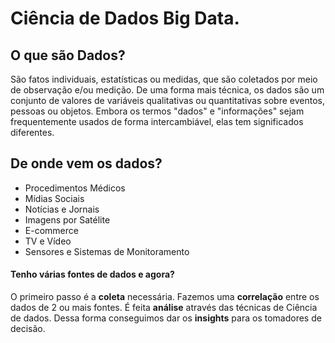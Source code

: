 # Ciência de Dados Big Data.

<div>

## O que são Dados?
São fatos individuais, estatísticas ou medidas, que são coletados por meio de observação e/ou medição. 
De uma forma mais técnica, os dados são um conjunto de valores de variáveis qualitativas ou quantitativas sobre eventos, pessoas ou objetos. 
Embora os termos "dados" e "informações" sejam frequentemente usados de forma intercambiável, elas tem significados diferentes.

## De onde vem os dados?
  * Procedimentos Médicos
  * Mídias Sociais 
  * Notícias e Jornais
  * Imagens por Satélite
  * E-commerce
  * TV e Vídeo
  * Sensores e Sistemas de Monitoramento

#### Tenho várias fontes de dados e agora?
O primeiro passo é a **coleta** necessária. Fazemos uma **correlação** entre os dados de 2 ou mais fontes. É feita **análise** através das técnicas de Ciência de dados. Dessa forma conseguimos dar os **insights** para os tomadores de decisão. 

</div>
